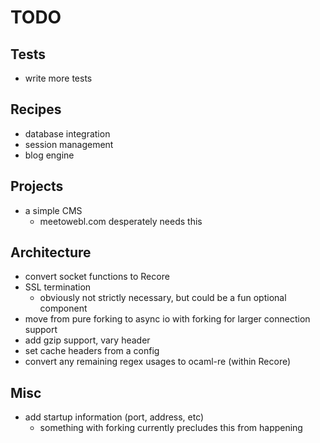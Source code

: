 # TODO

## Tests
* write more tests

## Recipes

* database integration
* session management
* blog engine

## Projects

* a simple CMS
  * meetowebl.com desperately needs this

## Architecture

* convert socket functions to Recore
* SSL termination
  * obviously not strictly necessary, but could be a fun optional component
* move from pure forking to async io with forking for larger connection support
* add gzip support, vary header
* set cache headers from a config
* convert any remaining regex usages to ocaml-re (within Recore)

## Misc

* add startup information (port, address, etc)
  * something with forking currently precludes this from happening

